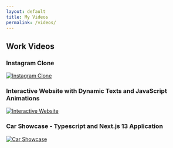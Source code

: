 ```yaml
---
layout: default
title: My Videos
permalink: /videos/
---
```


## Work Videos

### Instagram Clone

[![Instagram Clone](https://img.youtube.com/vi/hlNyOO55hxk/0.jpg)](https://www.youtube.com/watch?v=hlNyOO55hxk)

### Interactive Website with Dynamic Texts and JavaScript Animations

[![Interactive Website](https://img.youtube.com/vi/17buOCHn-4E/0.jpg)](https://www.youtube.com/watch?v=17buOCHn-4E)

### Car Showcase - Typescript and Next.js 13 Application

[![Car Showcase](https://img.youtube.com/vi/QJU6HT7sNnM/0.jpg)](https://www.youtube.com/watch?v=QJU6HT7sNnM)
